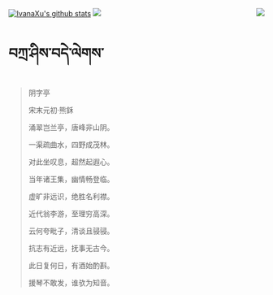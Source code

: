 [![IvanaXu's github stats](https://github-readme-stats.vercel.app/api?username=IvanaXu&show_icons=true&theme=vue-dark)](https://github.com/anuraghazra/github-readme-stats)
<img align="right" src="https://github-readme-stats.vercel.app/api/top-langs/?username=IvanaXu&langs_count=7&theme=graywhite" />
<img src="https://github-readme-stats.vercel.app/api/wakatime?username=IvanaXu&layout=compact&langs_count=6&theme=vue-dark&&custom_title=Programming Times(Jul 29 2021-)" />
# བཀྲ་ཤིས་བདེ་ལེགས་
> 阴字亭
>
> 宋末元初·熊鉌
>
> 涌翠岂兰亭，唐峰非山阴。
> 
> 一渠疏曲水，四野成茂林。
> 
> 对此坐叹息，超然起遐心。
> 
> 当年诸王集，幽情畅登临。
> 
> 虚旷非远识，绝胜名利襟。
> 
> 近代翁李游，至理穷高深。
> 
> 云何夸毗子，清谈且骎骎。
> 
> 抗志有近远，抚事无古今。
> 
> 此日复何日，有酒始酌斟。
> 
> 援琴不敢发，谁欤为知音。